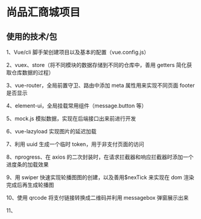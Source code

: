 # 尚品汇商城项目

## 使用的技术/包

1、Vue/cli 脚手架创建项目以及基本的配置（vue.config.js）

2、vuex、store（将不同模块的数据存储到不同的仓库中，善用 getters 简化获取仓库数据的过程）

3、vue-router，全局前置守卫、路由中添加 meta 属性用来实现不同页面 footer 是否显示

4、element-ui，全局挂载常用组件（message.button 等）

5、mock.js 模拟数据，实现在后端接口出来前进行开发

6、vue-lazyload 实现图片的延迟加载

7、利用 uuid 生成一个临时 token，用于非支付页面的访问

8、nprogress、在 axios 的二次封装时，在请求拦截器和响应拦截器时添加一个进度条的加载效果

9、用 swiper 快速实现轮播图图的创建，以及善用$nexTick 来实现在 dom 渲染完成后再生成轮播图

10、使用 qrcode 将支付链接转换成二维码并利用 messagebox 弹窗展示出来

11、
